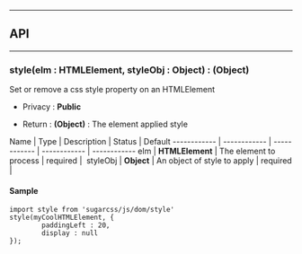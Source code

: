 


-----------------------------
## API
-----------------------------

### style(elm : HTMLElement, styleObj : Object) : (Object)
Set or remove a css style property on an HTMLElement

- Privacy : **Public**

- Return : **(Object)** : The element applied style

Name | Type | Description | Status | Default
------------ | ------------ | ------------ | ------------ | ------------
elm | **HTMLElement** | The element to process | required | 
styleObj | **Object** | An object of style to apply | required | 


#### Sample
```language-undefined
import style from 'sugarcss/js/dom/style'
style(myCoolHTMLElement, {
		paddingLeft : 20,
		display : null
});

```


